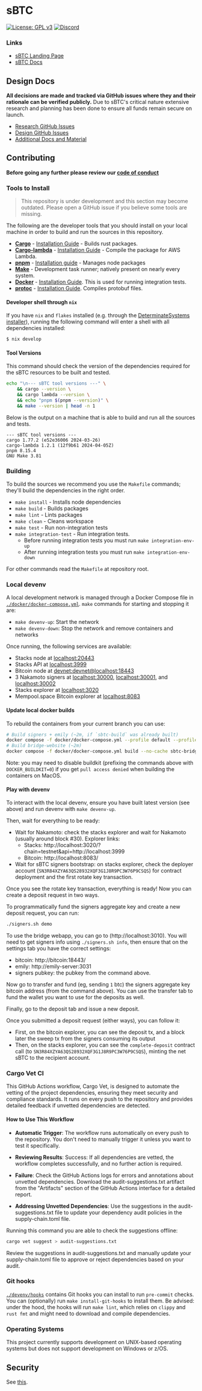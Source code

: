 # sBTC

[![License: GPL v3][gpl-v3-badge]][gpl-v3-link]
[![Discord][discord-badge]][discord-link]

### Links

- [sBTC Landing Page](https://sbtc.tech/)
- [sBTC Docs](https://docs.stacks.co/concepts/sbtc)

## Design Docs

**All decisions are made and tracked via GitHub issues where they and their rationale can be verified publicly.** Due to sBTC's critical nature extensive research and planning has been done to ensure all funds remain secure on launch.

- [Research GitHub Issues](https://github.com/stacks-network/sbtc/issues?q=is%3Aissue+label%3Aresearch+)
- [Design GitHub Issues](https://github.com/stacks-network/sbtc/issues?q=is%3Aissue+label%3Adesign+)
- [Additional Docs and Material](https://drive.google.com/drive/folders/1CgsrR1Q5y7a7u7HyOtdM_zOFxSXm518J)

## Contributing

**Before going any further please review our [code of conduct](CODE_OF_CONDUCT.md)**

### Tools to Install

> This repository is under development and this section may become outdated. Please
> open a GitHub issue if you believe some tools are missing.

The following are the developer tools that you should install on your local machine in order to build and run the sources in this repository.

- **[Cargo](https://doc.rust-lang.org/cargo/)** - [Installation Guide](https://doc.rust-lang.org/cargo/getting-started/installation.html) - Builds rust packages.
- **[Cargo-lambda](https://www.cargo-lambda.info/)** - [Installation Guide](https://www.cargo-lambda.info/guide/getting-started.html) - Compile the package for AWS Lambda.
- **[pnpm](https://pnpm.io)** - [Installation guide](https://pnpm.io/installation) - Manages node packages
- **[Make](https://www.gnu.org/software/make/)** - Development task runner; natively present on nearly every system.
- **[Docker](https://docs.docker.com/manuals/)** - [Installation Guide](https://docs.docker.com/desktop/). This is used for running integration tests.
- **[protoc](https://github.com/protocolbuffers/protobuf)** - [Installation Guide](https://grpc.io/docs/protoc-installation/). Compiles protobuf files.

#### Developer shell through `nix`

If you have `nix` and `flakes` installed (e.g. through the [DeterminateSystems
installer](https://github.com/DeterminateSystems/nix-installer)), running the
following command will enter a shell with all dependencies installed:

```bash
$ nix develop
```

#### Tool Versions

This command should check the version of the dependencies required for the sBTC
resources to be built and tested.

```bash
echo "\n--- sBTC tool versions ---" \
    && cargo --version \
    && cargo lambda --version \
    && echo "pnpm $(pnpm --version)" \
    && make --version | head -n 1
```

Below is the output on a machine that is able to build and run all the sources and tests.

```
--- sBTC tool versions ---
cargo 1.77.2 (e52e36006 2024-03-26)
cargo-lambda 1.2.1 (12f9b61 2024-04-05Z)
pnpm 8.15.4
GNU Make 3.81
```

### Building

To build the sources we recommend you use the `Makefile` commands; they'll build the dependencies in the right order.

- `make install` - Installs node dependencies
- `make build` - Builds packages
- `make lint` - Lints packages
- `make clean` - Cleans workspace
- `make test` - Run non-integration tests
- `make integration-test` - Run integration tests.
    - Before running integration tests you must run `make integration-env-up`
    - After running integration tests you must run `make integration-env-down`

For other commands read the `Makefile` at repository root.

### Local devenv

A local development network is managed through a Docker Compose file in [`./docker/docker-compose.yml`](./docker/docker-compose.yml). `make` commands for starting and stopping it are:

- `make devenv-up`: Start the network
- `make devenv-down`: Stop the network and remove containers and networks

Once running, the following services are available:

- Stacks node at [localhost:20443](http://localhost:20443)
- Stacks API at [localhost:3999](http://localhost:3999)
- Bitcoin node at [devnet:devnet@localhost:18443](http://devnet:devnet@localhost:18443)
- 3 Nakamoto signers at [localhost:30000](http://localhost:30000), [localhost:30001](http://localhost:30001), and [localhost:30002](http://localhost:30002)
- Stacks explorer at [localhost:3020](http://localhost:3020)
- Mempool.space Bitcoin explorer at [localhost:8083](http://localhost:8083)

#### Update local docker builds

To rebuild the containers from your current branch you can use:
```bash
# Build signers + emily (~2m, if `sbtc-build` was already built)
docker compose -f docker/docker-compose.yml --profile default --profile bitcoin-mempool --profile sbtc-signer build
# Build bridge-website (~2m)
docker compose -f docker/docker-compose.yml build --no-cache sbtc-bridge-website
```

Note: you may need to disable buildkit (prefixing the commands above with `DOCKER_BUILDKIT=0`) if you get `pull access denied` when building the containers on MacOS.

#### Play with devenv

To interact with the local devenv, ensure you have built latest version (see above) and run devenv with `make devenv-up`.

Then, wait for everything to be ready:
 - Wait for Nakamoto: check the stacks explorer and wait for Nakamoto (usually around block #30). Explorer links:
   - Stacks: http://localhost:3020/?chain=testnet&api=http://localhost:3999
   - Bitcoin: http://localhost:8083/
 - Wait for sBTC signers bootstrap: on stacks explorer, check the deployer account (`SN3R84XZYA63QS28932XQF3G1J8R9PC3W76P9CSQS`) for contract deployment and the first rotate key transaction.

Once you see the rotate key transaction, everything is ready! Now you can create a deposit request in two ways.

To programmatically fund the signers aggregate key and create a new deposit request, you can run:
```bash
./signers.sh demo
```

To use the bridge webapp, you can go to (http://localhost:3010). You will need to get signers info using `./signers.sh info`, then ensure that on the settings tab you have the correct settings:
 - bitcoin: http://bitcoin:18443/
 - emily: http://emily-server:3031
 - signers pubkey: the pubkey from the command above.

Now go to transfer and fund (eg, sending `1` btc) the signers aggregate key bitcoin address (from the command above). You can use the transfer tab to fund the wallet you want to use for the deposits as well.

Finally, go to the deposit tab and issue a new deposit.

Once you submitted a deposit request (either ways), you can follow it:
 - First, on the bitcoin explorer, you can see the deposit tx, and a block later the sweep tx from the signers consuming its output
 - Then, on the stacks explorer, you can see the `complete-deposit` contract call (to `SN3R84XZYA63QS28932XQF3G1J8R9PC3W76P9CSQS`), minting the net sBTC to the recipient account.

### Cargo Vet CI

This GitHub Actions workflow, Cargo Vet, is designed to automate the vetting of the project dependencies, ensuring they meet security and compliance standards. It runs on every push to the repository and provides detailed feedback if unvetted dependencies are detected.

#### How to Use This Workflow

- **Automatic Trigger**: The workflow runs automatically on every push to the repository. You don't need to manually trigger it unless you want to test it specifically.

- **Reviewing Results**: Success: If all dependencies are vetted, the workflow completes successfully, and no further action is required.

- **Failure**: Check the GitHub Actions logs for errors and annotations about unvetted dependencies.
Download the audit-suggestions.txt artifact from the "Artifacts" section of the GitHub Actions interface for a detailed report.

- **Addressing Unvetted Dependencies**: Use the suggestions in the audit-suggestions.txt file to update your dependency audit policies in the supply-chain.toml file. 

Running this command you are able to check the suggestions offline:

```bash
cargo vet suggest > audit-suggestions.txt
```

Review the suggestions in audit-suggestions.txt and manually update your supply-chain.toml file to approve or reject dependencies based on your audit.


### Git hooks

[`./devenv/hooks`](./devenv/hooks) contains Git hooks you can install to run
`pre-commit` checks. You can (optionally) run `make install-git-hooks` to
install them. Be advised: under the hood, the hooks will run `make lint`, which
relies on `clippy` and `rust fmt` and might need to download and compile
dependencies.

### Operating Systems

This project currently supports development on UNIX-based operating systems but
does not support development on Windows or z/OS.

## Security

See [this](./SECURITY.md).

[discord-badge]: https://img.shields.io/static/v1?logo=discord&label=discord&message=Join&color=blue
[discord-link]: https://discord.gg/hHaz2gGX
[gpl-v3-badge]: https://img.shields.io/badge/License-GPLv3-blue.svg?style=flat
[gpl-v3-link]: https://www.gnu.org/licenses/gpl-3.0
